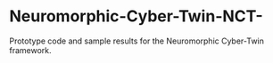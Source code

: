 # Neuromorphic-Cyber-Twin-NCT-
Prototype code and sample results for the Neuromorphic Cyber-Twin framework.
